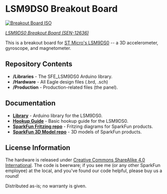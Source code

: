 LSM9DS0 Breakout Board
======================

[![Breakout Board ISO](https://cdn.sparkfun.com//assets/parts/9/3/1/9/12636-01.jpg)](https://www.sparkfun.com/products/12636)

_[LSM9DS0 Breakout Board (SEN-12636)](https://www.sparkfun.com/products/12636)_

This is a breakout board for [ST Micro's LSM9DS0](http://www.st.com/web/catalog/sense_power/FM89/SC1448/PF258556) -- a 3D accelerometer, gyroscope, and magnetometer.

Repository Contents
-------------------
* **/Libraries** - The SFE_LSM9DS0 Arduino library.
* **/Hardware** - All Eagle design files (.brd, .sch)
* **/Production** - Production-related files (the panel).

Documentation
--------------
* **[Library](https://github.com/sparkfun/SparkFun_LSM9DS0_Arduino_Library)** - Arduino library for the LSM9DS0.
* **[Hookup Guide](https://learn.sparkfun.com/tutorials/lsm9ds0-hookup-guide)** - Basic hookup guide for the LSM9DS0.
* **[SparkFun Fritzing repo](https://github.com/sparkfun/Fritzing_Parts)** - Fritzing diagrams for SparkFun products.
* **[SparkFun 3D Model repo](https://github.com/sparkfun/3D_Models)** - 3D models of SparkFun products. 

License Information
-------------------
The hardware is released under [Creative Commons ShareAlike 4.0 International](https://creativecommons.org/licenses/by-sa/4.0/).
The code is beerware; if you see me (or any other SparkFun employee) at the local, and you've found our code helpful, please buy us a round!

Distributed as-is; no warranty is given.
